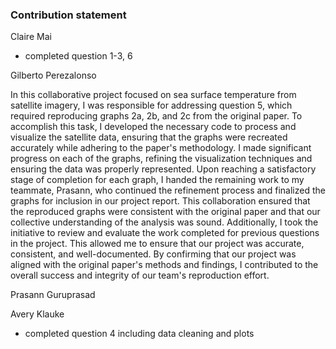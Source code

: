 ### Contribution statement

Claire Mai
- completed question 1-3, 6

Gilberto Perezalonso

In this collaborative project focused on sea surface temperature from satellite imagery, I was responsible for addressing question 5, which required reproducing graphs 2a, 2b, and 2c from the original paper. To accomplish this task, I developed the necessary code to process and visualize the satellite data, ensuring that the graphs were recreated accurately while adhering to the paper's methodology. I made significant progress on each of the graphs, refining the visualization techniques and ensuring the data was properly represented. Upon reaching a satisfactory stage of completion for each graph, I handed the remaining work to my teammate, Prasann, who continued the refinement process and finalized the graphs for inclusion in our project report. This collaboration ensured that the reproduced graphs were consistent with the original paper and that our collective understanding of the analysis was sound. Additionally, I took the initiative to review and evaluate the work completed for previous questions in the project. This allowed me to ensure that our project was accurate, consistent, and well-documented. By confirming that our project was aligned with the original paper's methods and findings, I contributed to the overall success and integrity of our team's reproduction effort.

Prasann Guruprasad

Avery Klauke
- completed question 4 including data cleaning and plots
